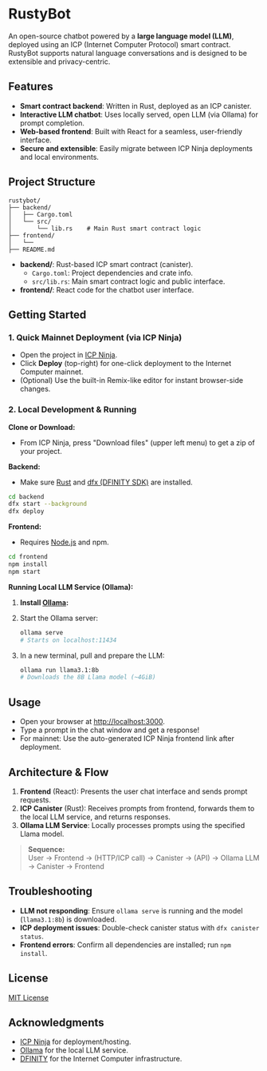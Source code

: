 # RustyBot

An open-source chatbot powered by a **large language model (LLM)**, deployed using an ICP (Internet Computer Protocol) smart contract. RustyBot supports natural language conversations and is designed to be extensible and privacy-centric.

## Features

- **Smart contract backend**: Written in Rust, deployed as an ICP canister.
- **Interactive LLM chatbot**: Uses locally served, open LLM (via Ollama) for prompt completion.
- **Web-based frontend**: Built with React for a seamless, user-friendly interface.
- **Secure and extensible**: Easily migrate between ICP Ninja deployments and local environments.

## Project Structure

```
rustybot/
├── backend/
│   ├── Cargo.toml
│   └── src/
│       └── lib.rs    # Main Rust smart contract logic
├── frontend/
│   └── 
├── README.md
```

- **backend/**: Rust-based ICP smart contract (canister).
    - `Cargo.toml`: Project dependencies and crate info.
    - `src/lib.rs`: Main smart contract logic and public interface.
- **frontend/**: React code for the chatbot user interface.

## Getting Started

### 1. Quick Mainnet Deployment (via ICP Ninja)

- Open the project in [ICP Ninja](https://icp.ninja).
- Click **Deploy** (top-right) for one-click deployment to the Internet Computer mainnet.
- (Optional) Use the built-in Remix-like editor for instant browser-side changes.

### 2. Local Development & Running

**Clone or Download:**
- From ICP Ninja, press "Download files" (upper left menu) to get a zip of your project.

**Backend:**

- Make sure [Rust](https://rustup.rs/) and [dfx (DFINITY SDK)](https://smartcontracts.org/docs/quickstart/quickstart.html) are installed.

```bash
cd backend
dfx start --background
dfx deploy
```

**Frontend:**

- Requires [Node.js](https://nodejs.org/) and npm.

```bash
cd frontend
npm install
npm start
```

**Running Local LLM Service (Ollama):**

1. **Install [Ollama](https://ollama.com/):**
2. Start the Ollama server:

    ```bash
    ollama serve
    # Starts on localhost:11434
    ```

3. In a new terminal, pull and prepare the LLM:

    ```bash
    ollama run llama3.1:8b
    # Downloads the 8B Llama model (~4GiB)
    ```

## Usage

- Open your browser at [http://localhost:3000](http://localhost:3000).
- Type a prompt in the chat window and get a response!
- For mainnet: Use the auto-generated ICP Ninja frontend link after deployment.

## Architecture & Flow

1. **Frontend** (React): Presents the user chat interface and sends prompt requests.
2. **ICP Canister** (Rust): Receives prompts from frontend, forwards them to the local LLM service, and returns responses.
3. **Ollama LLM Service**: Locally processes prompts using the specified Llama model.

> **Sequence:**  
> User → Frontend → (HTTP/ICP call) → Canister → (API) → Ollama LLM → Canister → Frontend

## Troubleshooting

- **LLM not responding**: Ensure `ollama serve` is running and the model (`llama3.1:8b`) is downloaded.
- **ICP deployment issues**: Double-check canister status with `dfx canister status`.
- **Frontend errors**: Confirm all dependencies are installed; run `npm install`.

## License

[MIT License](LICENSE)

## Acknowledgments

- [ICP Ninja](https://icp.ninja) for deployment/hosting.
- [Ollama](https://ollama.com) for the local LLM service.
- [DFINITY](https://dfinity.org/) for the Internet Computer infrastructure.
